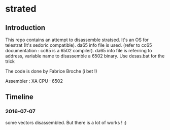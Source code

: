 # strated

## Introduction
This repo contains an attempt to disassemble stratsed. It's an OS for telestrat (It's sedoric compatible).
da65 info file is used. (refer to cc65 documentation : cc65 is a 6502 compiler).
da65 info file is referring to address, variable name to disassemble a 6502 binary. Use desas.bat for the trick


The code is done by Fabrice Broche (i bet !)

Assembler : XA
CPU : 6502



## Timeline

### 2016-07-07
some vectors disassembled. But there is a lot of works ! :)


